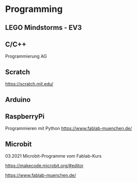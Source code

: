 # Programming


## LEGO Mindstorms - EV3

## C/C++
Programmierung AG

## Scratch
https://scratch.mit.edu/

## Arduino

## RaspberryPi
Programmieren mit Python
https://www.fablab-muenchen.de/

## Microbit

03.2021 Microbit-Programme vom Fablab-Kurs

https://makecode.microbit.org/#editor

https://www.fablab-muenchen.de/
